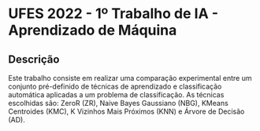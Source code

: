 # UFES 2022 - 1º Trabalho de IA - Aprendizado de Máquina

## Descrição
Este trabalho consiste em realizar uma comparação experimental entre um conjunto pré-definido de técnicas de aprendizado e classificação automática aplicadas a um problema de classificação. As técnicas escolhidas são: ZeroR (ZR), Naive Bayes Gaussiano (NBG), KMeans Centroides (KMC), K Vizinhos Mais Próximos (KNN) e Árvore de Decisão (AD).
